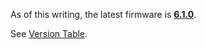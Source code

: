 As of this writing, the latest firmware is
**[6.1.0](6.1.0.md "wikilink")**.

See [Version Table](Version%20Table.md "wikilink").
